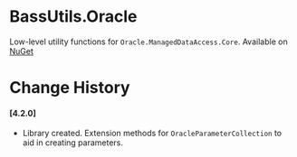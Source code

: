 ﻿# BassUtils.Oracle
Low-level utility functions for `Oracle.ManagedDataAccess.Core`.
Available on [NuGet](https://www.nuget.org/packages/BassUtils.Oracle)

# Change History

#### [4.2.0]
- Library created. Extension methods for `OracleParameterCollection` to aid in creating parameters.
